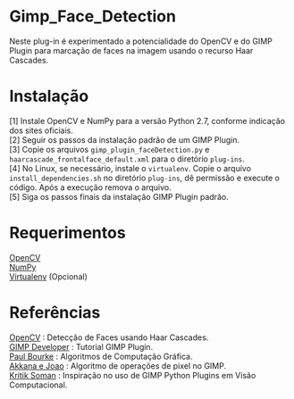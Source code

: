 Gimp_Face_Detection
===================

Neste plug-in é experimentado a potencialidade do OpenCV e do GIMP Plugin para marcação de faces na imagem usando o recurso Haar Cascades. <br>

Instalação
==========
[1] Instale OpenCV e NumPy para a versão Python 2.7, conforme indicação dos sites oficiais. <br>
[2] Seguir os passos da instalação padrão de um GIMP Plugin. <br>
[3] Copie os arquivos `gimp_plugin_faceDetection.py` e `haarcascade_frontalface_default.xml` para o diretório `plug-ins`. <br>
[4] No Linux, se necessário, instale o `virtualenv`. Copie o arquivo `install_dependencies.sh` no diretório `plug-ins`, dê permissão e execute o código. Após a execução remova o arquivo. <br>
[5] Siga os passos finais da instalação GIMP Plugin padrão. <br>

Requerimentos
=============

[OpenCV](https://opencv.org/) <br>
[NumPy](https://numpy.org/) <br>
[Virtualenv](https://pypi.org/project/virtualenv/) (Opcional) <br>

Referências
===========

[OpenCV](https://opencv-python-tutroals.readthedocs.io/en/latest/py_tutorials/py_objdetect/py_face_detection/py_face_detection.html) : Detecção de Faces usando Haar Cascades. <br>
[GIMP Developer](https://developer.gimp.org/plug-ins.html) : Tutorial GIMP Plugin. <br>
[Paul Bourke](http://paulbourke.net/) : Algoritmos de Computação Gráfica. <br>
[Akkana e Joao](https://shallowsky.com/blog/gimp/pygimp-pixel-ops.html) : Algoritmo de operações de pixel no GIMP. <br>
[Kritik Soman](https://arxiv.org/abs/2004.13060) : Inspiração no uso de GIMP Python Plugins em Visão Computacional. <br>